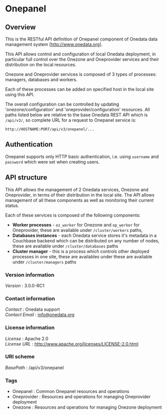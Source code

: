 # Onepanel


<a name="overview"></a>
## Overview
This is the RESTful API definition of Onepanel component of Onedata data management system [http://www.onedata.org].

This API allows control and configuration of local Onedata deployment, in particular full control over the Onezone and Oneprovider services and their distribution on the local resources. 

Onezone and Oneprovider services is composed of 3 types of processes: managers, databases and workers. 

Each of these processes can be added on specified host in the local site using this API. 

The overall configuration can be controlled by updating 'onezone/configuration' and
'oneprovider/configuration' resources.
 All paths listed below are relative to the base Onedata REST API which is `/api/v3/`, so complete URL for a request to Onepanel service is:
 
 ```
 http://HOSTNAME:PORT/api/v3/onepanel/...
 ```

 ## Authentication
 Onepanel supports only HTTP basic authentication, i.e. using `username` and `password` which were set when creating users.

 

 ## API structure
 This API allows the management of 2 Onedata services, Onezone and Oneprovider, in terms of their distribution in the local site.
 The API allows management of all these components as well as monitoring their current status.

 Each of these services is composed of the following components:
   * **Worker processes** - `oz_worker` for Onezone and `op_worker` for Oneprovider, these are available under `/cluster/workers` paths,
   * **Databases instances** - each Onedata service stores it's metadata in a Couchbase backend which can be distributed on any number of nodes, these are available under `/cluster/databases` paths
   * **Cluster manager** - this is a process which controls other deployed processes in one site, these are availables under these are available under `/cluster/managers` paths


### Version information
*Version* : 3.0.0-RC1


### Contact information
*Contact* : Onedata support  
*Contact Email* : info@onedata.org


### License information
*License* : Apache 2.0  
*License URL* : http://www.apache.org/licenses/LICENSE-2.0.html


### URI scheme
*BasePath* : /api/v3/onepanel


### Tags

* Onepanel : Common Onepanel resources and operations
* Oneprovider : Resources and operations for managing Oneprovider deployment
* Onezone : Resources and operations for managing Onezone deployment



